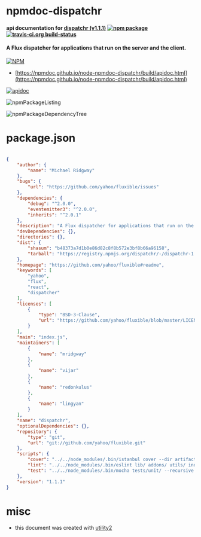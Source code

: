 # npmdoc-dispatchr

#### api documentation for  [dispatchr (v1.1.1)](https://github.com/yahoo/fluxible#readme)  [![npm package](https://img.shields.io/npm/v/npmdoc-dispatchr.svg?style=flat-square)](https://www.npmjs.org/package/npmdoc-dispatchr) [![travis-ci.org build-status](https://api.travis-ci.org/npmdoc/node-npmdoc-dispatchr.svg)](https://travis-ci.org/npmdoc/node-npmdoc-dispatchr)

#### A Flux dispatcher for applications that run on the server and the client.

[![NPM](https://nodei.co/npm/dispatchr.png?downloads=true&downloadRank=true&stars=true)](https://www.npmjs.com/package/dispatchr)

- [https://npmdoc.github.io/node-npmdoc-dispatchr/build/apidoc.html](https://npmdoc.github.io/node-npmdoc-dispatchr/build/apidoc.html)

[![apidoc](https://npmdoc.github.io/node-npmdoc-dispatchr/build/screenCapture.buildCi.browser.%252Ftmp%252Fbuild%252Fapidoc.html.png)](https://npmdoc.github.io/node-npmdoc-dispatchr/build/apidoc.html)

![npmPackageListing](https://npmdoc.github.io/node-npmdoc-dispatchr/build/screenCapture.npmPackageListing.svg)

![npmPackageDependencyTree](https://npmdoc.github.io/node-npmdoc-dispatchr/build/screenCapture.npmPackageDependencyTree.svg)



# package.json

```json

{
    "author": {
        "name": "Michael Ridgway"
    },
    "bugs": {
        "url": "https://github.com/yahoo/fluxible/issues"
    },
    "dependencies": {
        "debug": "^2.0.0",
        "eventemitter3": "^2.0.0",
        "inherits": "^2.0.1"
    },
    "description": "A Flux dispatcher for applications that run on the server and the client.",
    "devDependencies": {},
    "directories": {},
    "dist": {
        "shasum": "b48373a7d1b0e86d82c8f8b572e3bf8b66a96158",
        "tarball": "https://registry.npmjs.org/dispatchr/-/dispatchr-1.1.1.tgz"
    },
    "homepage": "https://github.com/yahoo/fluxible#readme",
    "keywords": [
        "yahoo",
        "flux",
        "react",
        "dispatcher"
    ],
    "licenses": [
        {
            "type": "BSD-3-Clause",
            "url": "https://github.com/yahoo/fluxible/blob/master/LICENSE.md"
        }
    ],
    "main": "index.js",
    "maintainers": [
        {
            "name": "mridgway"
        },
        {
            "name": "vijar"
        },
        {
            "name": "redonkulus"
        },
        {
            "name": "lingyan"
        }
    ],
    "name": "dispatchr",
    "optionalDependencies": {},
    "repository": {
        "type": "git",
        "url": "git://github.com/yahoo/fluxible.git"
    },
    "scripts": {
        "cover": "../../node_modules/.bin/istanbul cover --dir artifacts -- ../../node_modules/.bin/_mocha tests/unit/ --recursive --compilers js:babel-register --reporter spec",
        "lint": "../../node_modules/.bin/eslint lib/ addons/ utils/ index.js",
        "test": "../../node_modules/.bin/mocha tests/unit/ --recursive --compilers js:babel-register --reporter spec"
    },
    "version": "1.1.1"
}
```



# misc
- this document was created with [utility2](https://github.com/kaizhu256/node-utility2)
